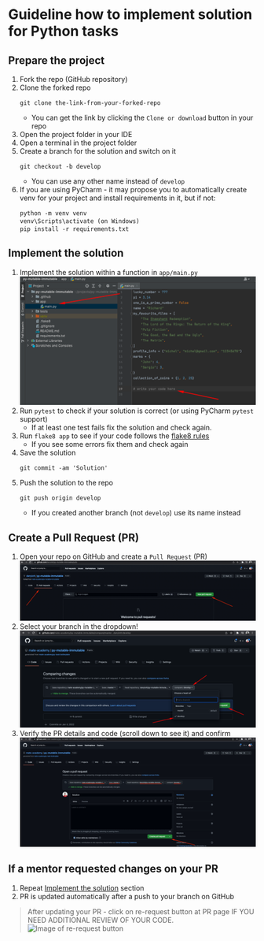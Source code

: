 # Guideline how to implement solution for Python tasks

## Prepare the project
1. Fork the repo (GitHub repository)
1. Clone the forked repo
    ```
    git clone the-link-from-your-forked-repo
    ```
    - You can get the link by clicking the `Clone or download` button in your repo
1. Open the project folder in your IDE
1. Open a terminal in the project folder
1. Create a branch for the solution and switch on it
    ```
    git checkout -b develop
    ```
    - You can use any other name instead of `develop`
1. If you are using PyCharm - it may propose you to automatically create venv for your project 
    and install requirements in it, but if not:
    ```
    python -m venv venv
    venv\Scripts\activate (on Windows)
    pip install -r requirements.txt
    ```

## Implement the solution
1. Implement the solution within a function in `app/main.py`
    ![Where to write a solution](./assets/where-to-write-a-solution.png)
1. Run `pytest` to check if your solution is correct (or using PyCharm `pytest` support)
    - If at least one test fails fix the solution and check again.
1. Run `flake8 app` to see if your code follows the [flake8 rules](https://www.flake8rules.com/)
    - If you see some errors fix them and check again
1. Save the solution
    ```
    git commit -am 'Solution'
    ```
1. Push the solution to the repo
    ```
    git push origin develop
    ```
    - If you created another branch (not `develop`) use its name instead
    
## Create a Pull Request (PR)
1. Open your repo on GitHub and create a `Pull Request` (PR)
    ![New PR button](./assets/new-pull-request-button.png)
1. Select your branch in the dropdown!
    ![Create PR button](./assets/create-pull-request-button.png)
1. Verify the PR details and code (scroll down to see it) and confirm
    ![Create PR confirmation](./assets/create-pull-request-confirmation.png)

## If a mentor requested changes on your PR
1. Repeat [Implement the solution](#implement-the-solution) section
1. PR is updated automatically after a push to your branch on GitHub

> After updating your PR - click on re-request button at PR page IF YOU NEED ADDITIONAL REVIEW OF YOUR CODE.
![Image of re-request button](https://user-images.githubusercontent.com/38065883/104471439-89929200-55c3-11eb-824a-596bfb8aa246.png)
